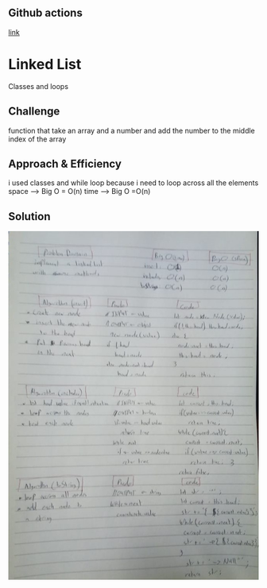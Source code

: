 ## Github actions
[link](https://github.com/ruwaid-401-advanced-javascript/data-structures-and-algorithms/pull/4/checks)

# Linked List 

Classes and loops

## Challenge

function that take an array and a number and add the number to the middle index of the array

## Approach & Efficiency

i used classes and while loop because i need to loop across all the elements
space --> Big O = O(n)
time --> Big O =O(n)


## Solution

![Reverse an array whitboard](../../assets/linked-list.jpeg)